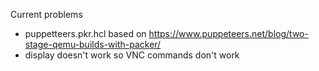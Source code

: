 Current problems
* puppetteers.pkr.hcl based on https://www.puppeteers.net/blog/two-stage-qemu-builds-with-packer/
* display doesn't work so VNC commands don't work